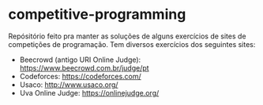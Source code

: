 # competitive-programming
Repósitório feito pra manter as soluções de alguns exercícios de sites de competições de programação. 
Tem diversos exercícios dos seguintes sites: 
- Beecrowd (antigo URI Online Judge): https://www.beecrowd.com.br/judge/pt
- Codeforces: https://codeforces.com/
- Usaco: http://www.usaco.org/
- Uva Online Judge: https://onlinejudge.org/
